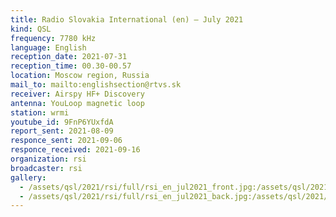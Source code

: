 ```yaml
---
title: Radio Slovakia International (en) — July 2021
kind: QSL
frequency: 7780 kHz
language: English
reception_date: 2021-07-31
reception_time: 00.30-00.57
location: Moscow region, Russia
mail_to: mailto:englishsection@rtvs.sk
receiver: Airspy HF+ Discovery
antenna: YouLoop magnetic loop
station: wrmi
youtube_id: 9FnP6YUxfdA
report_sent: 2021-08-09
responce_sent: 2021-09-06
responce_received: 2021-09-16
organization: rsi
broadcaster: rsi
gallery:
  - /assets/qsl/2021/rsi/full/rsi_en_jul2021_front.jpg:/assets/qsl/2021/rsi/small/rsi_en_jul2021_front.jpg
  - /assets/qsl/2021/rsi/full/rsi_en_jul2021_back.jpg:/assets/qsl/2021/rsi/small/rsi_en_jul2021_back.jpg
---
```

